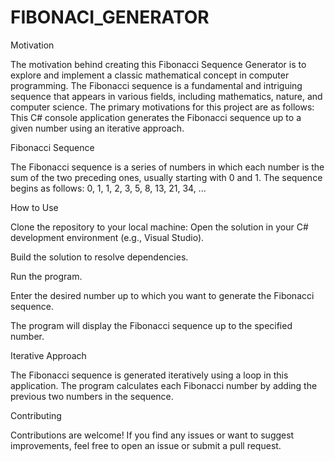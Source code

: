 # FIBONACI_GENERATOR

Motivation

The motivation behind creating this Fibonacci Sequence Generator is to explore and implement a classic mathematical concept in computer programming. The Fibonacci sequence is a fundamental and intriguing sequence that appears in various fields, including mathematics, nature, and computer science. The primary motivations for this project are as follows:
This C# console application generates the Fibonacci sequence up to a given number using an iterative approach.

Fibonacci Sequence

The Fibonacci sequence is a series of numbers in which each number is the sum of the two preceding ones, usually starting with 0 and 1. The sequence begins as follows:
0, 1, 1, 2, 3, 5, 8, 13, 21, 34, ...

How to Use

Clone the repository to your local machine:
Open the solution in your C# development environment (e.g., Visual Studio).

Build the solution to resolve dependencies.

Run the program.

Enter the desired number up to which you want to generate the Fibonacci sequence.

The program will display the Fibonacci sequence up to the specified number.

Iterative Approach

The Fibonacci sequence is generated iteratively using a loop in this application. The program calculates each Fibonacci number by adding the previous two numbers in the sequence.

Contributing

Contributions are welcome! If you find any issues or want to suggest improvements, feel free to open an issue or submit a pull request.

